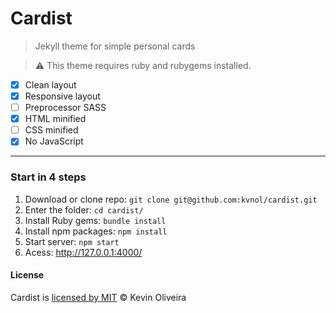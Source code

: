 # Cardist
> Jekyll theme for simple personal cards

> :warning:
  This theme requires ruby and rubygems installed.

* [x] Clean layout
* [x] Responsive layout
* [ ] Preprocessor SASS
* [x] HTML minified
* [ ] CSS minified
* [x] No JavaScript

---

### Start in 4 steps

1. Download or clone repo: `git clone git@github.com:kvnol/cardist.git`
2. Enter the folder: `cd cardist/`
3. Install Ruby gems: `bundle install`
4. Install npm packages: `npm install`
5. Start server: `npm start`
6. Acess: http://127.0.0.1:4000/

#### License
Cardist is [licensed by MIT](/LICENSE) &copy; Kevin Oliveira
